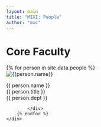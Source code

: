 ```yaml
---
layout: main
title: "MIXI: People"
author: "mxc"
---
```

<h1 class="page-title text-center">Core Faculty</h1>


<div class="container p-2">
    <div class="row">
        {% for person in site.data.people %}
            <div class="col-md-4 p-3">
                <img src="/assets/images/people/{{person.key}}.png" 
                class="d-block img-fluid mb-2" alt="{{person.name}}">
                <p class="text-center">
                    {{ person.name }}<br>
                    {{ person.title }}<br>
                    {{ person.dept }}<br>
                </p>

            </div>
        {% endfor %}
    </div>
</div>

